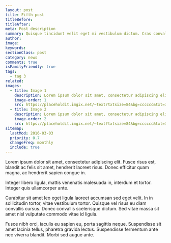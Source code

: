 ```yaml
---
layout: post
title: Fifth post
titleBefore:
titleAfter:
meta: Post description
summary: Quisque tincidunt velit eget mi vestibulum dictum. Cras convallis, dolor nec sollicitudin varius, arcu ante luctus risus, vitae fermentum mi est varius justo.
author:
image:
keywords:
sectionClass: post
category: news
comments: true
isFamilyFriendly: true
tags:
  - tag 3
related:
images:
  - title: Image 1
    description: Lorem ipsum dolor sit amet, consectetur adipiscing elit.
    image-order: 1
    src: https://placeholdit.imgix.net/~text?txtsize=84&bg=cccccc&txt=320x477&w=320&h=477
  - title: Image 2
    description: Lorem ipsum dolor sit amet, consectetur adipiscing elit.
    image-order: 2
    src: https://placeholdit.imgix.net/~text?txtsize=84&bg=cccccc&txt=320x477&w=320&h=477
sitemap:
  lastMod: 2016-03-03
  priority: 0.7
  changeFreq: monthly
  include: true
---
```


Lorem ipsum dolor sit amet, consectetur adipiscing elit. Fusce risus est, blandit ac felis sit amet, hendrerit laoreet risus. Donec efficitur quam magna, ac hendrerit sapien congue in.

Integer libero ligula, mattis venenatis malesuada in, interdum et tortor. Integer quis ullamcorper ante.

Curabitur sit amet leo eget ligula laoreet accumsan sed eget velit. In in sollicitudin tortor, vitae vestibulum tortor. Quisque vel risus eu diam convallis cursus. Donec convallis scelerisque dictum. Sed vitae massa sit amet nisl vulputate commodo vitae id ligula.

Fusce nibh orci, iaculis eu sapien eu, porta sagittis neque. Suspendisse sit amet lacinia tellus, pharetra gravida lectus. Suspendisse fermentum ante nec viverra blandit. Morbi sed augue ante.
